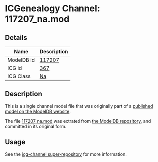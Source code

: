 # ICGenealogy Channel: 117207\_na.mod

## Details

Name | Description
---- | -----------
ModelDB id | [117207](http://senselab.med.yale.edu/ModelDB/ShowModel.cshtml?model=117207)
ICG id | [367](http://icg.neurotheory.ox.ac.uk/channels/2/367)
ICG Class | [Na](http://icg.neurotheory.ox.ac.uk/channels/2)

## Description

This is a single channel model file that was originally part of a [published model on the ModelDB website](http://senselab.med.yale.edu/mModelDB/ShowModel.cshtml?model=117207).

The file [117207\_na.mod](117207_na.mod) was extrated from [the ModelDB repository](http://senselab.med.yale.edu/ModelDB/ShowModel.cshtml?model=117207), and committed in its original form.

## Usage

See the [icg-channel super-repository](https://github.com/icgenealogy/icg-channels) for more information.